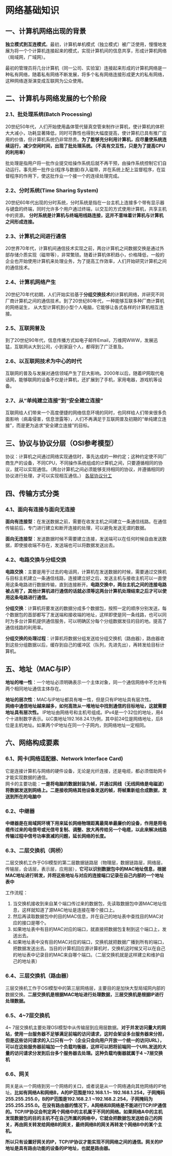 # 网络基础知识
## 一、计算机网络出现的背景
**独立模式到互连模式**。最初，计算机单机模式（独立模式）被广泛使用，慢慢地发展为将一个个计算机连接起来的模式，实现计算机间的信息共享，形成计算机网络（局域网，广域网）。

最初的管理员将几台计算机（同一公司、实验室）连接起来形成的计算机网络是一种私有网络，随着私有网络不断发展，将多个私有网络连接形成更大的私有网络，这种网络逐渐演变成互联网为公众使用。
## 二、计算机与网络发展的七个阶段
### 2.1、批处理系统(Batch Processing)
20世纪50年代，人们开始使用晶体管代替真空管来制作计算机，使计算机的体积大大减小，功耗显著降低，同时可靠性也得到大幅度提高，使计算机已具有推广应用的价值，但计算机系统仍非常昂贵。**为了能够充分利用计算机，应尽量使系统连续运行，减少空闲时间，出现了批处理系统。（不具有交互性，只是为了提高CPU的利用率）**

批处理是指用户将一批作业提交给操作系统后就不再干预，由操作系统控制它们自动运行。事先把一批作业(程序与数据)存入磁带，并在系统上配上监督程序，在监督程序的作用下，使这批作业一个接一个的连续处理完成。
### 2.2、分时系统(Time Sharing System)
20世纪60年代出现的分时系统，分时系统是指在一台主机上连接多个带有显示器与键盘的终端，同时允许多个用户通过终端，以交互的方式使用计算机，共享主机中的资源。
**分时系统是计算机与终端用线路连接，这并不意味着计算机与计算机之间形成连接。**
### 2.3、计算机之间进行通信
20世界70年代，计算机间通信技术实现之前，两台计算机之间数据交换是通过外部存储介质实现（磁带等），非常繁琐。随着计算机体积趋小，价格降低，一般的企业也开始使用计算机来处理业务，为了提高工作效率，人们开始研究计算机之间的通信技术。
### 2.4、计算机网络产生
20世纪70年代初期，人们开始实验基于**分组交换技术**的计算机网络，并研究不同厂商计算机之间的通信技术。到了20世纪80年代，一种能够互联多种厂商计算机的网络诞生，
从大型计算机到小型个人电脑，它能够让各式各样的计算机相互连接。
### 2.5、互联网普及
到了20世纪90年代，信息传播方式如电子邮件Email，万维网WWW，发展迅猛，互联网从大到公司，小到家庭个人，都得到了广泛普及。
### 2.6、以互联网技术为中心的时代
互联网的普及与发展对通信领域产生了巨大影响。2000年以后，随着IP网取代电话网，能够联网的设备不仅是计算机，还扩展到了手机，家用电器，游戏机等设备。
### 2.7、从“单纯建立连接”到“安全建立连接”
互联网给人们带来一个高度便捷的网络信息环境的同时，也同样给人们带来很多负面影响（病毒侵害，信息泄露等），人们不再满足于互联网普及初期的“单纯建立连接”，而是更为追求“安全建立连接”的目标。
## 三、协议与协议分层（OSI参考模型）
协议：计算机之间通过网络实现通信时，事先达成的一种约定；这种约定使不同厂商生产的设备，不同CPU，不同操作系统组成的计算机之间，只要遵循相同的协议，就可以实现通信。（两台计算机之间必须能够支持相同的协议，并遵循相同的协议进行处理，才可以实现相互通信。）
[各层协议分工](https://github.com/daacheng/PythonBasic/blob/master/studynotes/%E3%80%8A%E5%9B%BE%E8%A7%A3HTTP%E3%80%8B%E5%AD%A6%E4%B9%A0%E7%AC%94%E8%AE%B0%E4%B9%8B%E5%8D%8F%E8%AE%AE.md)
## 四、传输方式分类
### 4.1、面向有连接与面向无连接
**面向有连接型**：在发送数据之前，需要在收发主机之间建立一条通信线路。在通信传输前后，专门进行建立和断开连接的处理，可以避免发送无谓的数据。

**面向无连接型**：发送数据时候不需要建立连接，发送端可以在任何时候自由发送数据，即使接收端不存在，发送端也可以将数据发送出去。
### 4.2、电路交换与分组交换
**电路交换**：主要是用于过去的电话网，计算机在发送数据的时候，需要通过交换机与目标主机建立一条通信线路，连接建立好之后，发送主机与接收主机可以一直使用这条电路进行数据传输，直到连接断开。**电路交换中，两台主机之间的连接电路被占用了，其他计算机进行通信的话就必须等这两台计算机处理结束之后才可以使用这条电路进行通信。**

**分组交换**：计算机将要发送的数据分成多个数据包，按照一定的顺序分别发送，每个数据包的首部都写了发送端和接收端的地址，这样即使是同一条线路，也可以同时为多台计算机提供通信服务，可以明确区分每个分组数据发往的目的地。提高了通信线路的利用率。
 
**分组交换的处理过程**：计算机将数据分组发送给分组交换机（路由器），路由器收到这些分组数据以后，缓存到自己的缓冲区（队列，先进先出），再转发给目标计算机。
## 五、地址（MAC与IP）
**地址的唯一性**：一个地址必须明确表示一个主体对象，同一个通信网络中不允许有两个相同地址通信主体存在。

**地址的层次性**：MAC与IP地址都具有唯一性，但是只有IP地址具有层次性。  
**网络中通信地址越来越多，如何高效从一堆地址中找到通信的目标地址，这就需要地址具有层次性。** IP地址由网络号和主机号组成。IPv4是一个32位的地址，用4个十进制数字表示。以C类地址192.168.24.1为例，其中前24位是网络地址，后8位是主机地址。如果两个IP地址在同一个子网内，则网络地址一定相同。
## 六、网络构成要素
### 6.1、网卡(网络适配器、Network Interface Card)
它是连接计算机与网络的硬件设备，无论是光纤连接，还是电缆，都必须借助网卡才能实现数据的通信。</br>
网卡的主要功能：**一是将电脑的数据封装为帧，并通过网线（无线网络是电磁波）将数据发送到网络上。二是接收网络其他设备发送的帧，将帧重新组合成数据，发送到所在的电脑中**
### 6.2、中继器
**中继器是在局域网环境下用来延长网络物理距离最简单最廉价的设备，作用是将电缆传过来的电信号或光信号复制、调整、放大再传给另一个电缆，以此来解决线路传输过程中信号功率衰减的问题，延长网络的长度。**
### 6.3、二层交换机（网桥）
二层交换机工作于OSI模型的第二层数据链路层（物理层，数据链路层，网络层，传输层，会话层，表示层，应用层），**它可以识别数据包中的MAC地址信息，根据MAC地址进行转发，并将这些地址与对应的连接端口记录在自己内部的一个地址表中**

工作流程：</br>
1. 当交换机接收到来自某个端口传过来的数据包，先读取数据包中源MAC地址信息，这样就知道了源MAC地址是连接在哪个接口上。
2. 然后再读取数据包中的目的MAC信息，并在自己的地址表中查找目的MAC对应的接口是哪个。
3. 如果地址表中有目的MAC对应的端口，就直接把数据包复制到这个端口上，发送出去。
4. 如果地址表中没有目的MAC对应的端口，交换机就把数据广播到所有的端口，把数据发送出去。当目的计算机回应源计算机时，交换机这时候又可以在自己的地址表中记录目的MAC来自哪个端口。（二层交换机就是这样建立和维护自己的地址表）
### 6.4、三层交换机（路由器）
三层交换机工作于OSI模型中的第三层网络层，主要目的是加快大型局域网内部的数据交换。**二层交换机是根据MAC地址进行处理数据，三层交换机是根据IP进行处理数据。**
### 6.5、4~7层交换机
4~ 7层交换机主要处理OSI模型中从传输层到应用层数据。**对于并发访问量大的网站，使用一台服务器不足够满足前端的访问请求，这时会架设多台服务器来分担，但是这些访问请求的入口只有一个（企业只会向用户开放一个统一的访问URL），可以在这些服务器前端加一个负载均衡器，这样可以把将前端同一个URL发送的大量的访问请求分发到后台多个服务器去处理。这种负载均衡器就属于4 ~7层交换机**
### 6.6、网关
网关是从一个网络到另一个网络的关口，或者说是从一个网络通向其他网络的IP地址。**比如有网络A和网络B，A的IP范围是192.168.1.1~ 192.168.1.254，子网掩码255.255.255.0，B的IP范围是192.168.2.1 ~192.168.2.254，子网掩码为255.255.255.0。在没有路由器的情况下，A网络和B网络是不能进行TCP/IP通信的。TCP/IP协议会判定两个网络中的主机属于不同的网络。如果网络A中的主机发现数据包的目的主机不在自己所属的网络中，它就会把数据包发送给自己的网关，再由网关转发给网络B的网关，最终网络B的网关再转发个网络B中的某个主机。**

**所以只有设置好网关的IP，TCP/IP协议才能实现不同网络之间的通信。网关的IP地址是具有路由功能的设备的IP地址，也就是路由器。**
